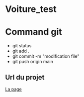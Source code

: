 # Voiture_test
# Command git
* git status
* git add .
* git commit -m "modification file"
* git push origin main

## Url du projet
[La page](https://jing607.github.io/Presidents_json/)

